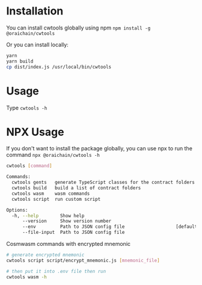 # Installation

You can install cwtools globally using npm
`npm install -g @oraichain/cwtools`

Or you can install locally:

```bash
yarn
yarn build
cp dist/index.js /usr/local/bin/cwtools
```

# Usage

Type `cwtools -h`

# NPX Usage

If you don't want to install the package globally, you can use npx to run the command `npx @oraichain/cwtools -h`

```bash
cwtools [command]

Commands:
  cwtools gents   generate TypeScript classes for the contract folders
  cwtools build   build a list of contract folders
  cwtools wasm    wasm commands
  cwtools script  run custom script

Options:
  -h, --help        Show help                                          [boolean]
      --version     Show version number                                [boolean]
      --env         Path to JSON config file                   [default: ".env"]
      --file-input  Path to JSON config file

```

Cosmwasm commands with encrypted mnemonic

```bash
# generate encrypted mnemonic
cwtools script script/encrypt_mnemonic.js [mnemonic_file]

# then put it into .env file then run
cwtools wasm -h
```
